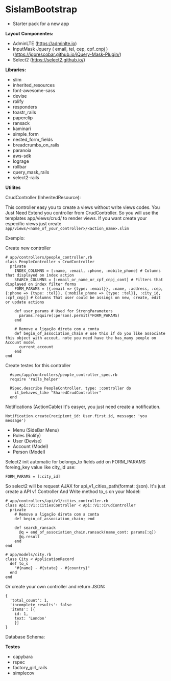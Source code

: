 # SislamBootstrap
- Starter pack for a new app

**Layout Componentes:**

- AdminLTE (https://adminlte.io)
- InputMask Jquery ( email, tel, cep, cpf_cnpj ) (https://igorescobar.github.io/jQuery-Mask-Plugin/)
- Select2 (https://select2.github.io/)

**Libraries:**
  - slim
  - inherited_resources
  - font-awesome-sass
  - devise
  - rolify
  - responders
  - toastr_rails
  - paperclip
  - ransack
  - kaminari
  - simple_form
  - nested_form_fields
  - breadcrumbs_on_rails
  - paranoia
  - aws-sdk
  - lograge
  - rollbar
  - query_mask_rails
  - select2-rails

**Utilites**

CrudController (InheritedResource):

  This controller easy you to create a views without write views codes. You Just Need Extend you controller from CrudController. So you will use the templates app/views/crud/ to render views. If you want create your especific views just create
  ``` app/views/<name_of_your_controller>/<action_name>.slim  ```

Exemplo:

  Create new controller
  ```
  # app/controllers/people_controller.rb
  class PeopleController < CrudController
    private
      INDEX_COLUMNS = [:name, :email, :phone, :mobile_phone] # Columns that displayed on index action
      SEARCH_COLUMNS = [:email_or_name_or_cpf_cnpj_cont] # Filters that displayed on index filter forms
      FORM_PARAMS = [{:email => {type: :email}}, :name, :address, :cep, {:phone => {type: :tel}}, {:mobile_phone => {type: :tel}}, :city_id, :cpf_cnpj] # Columns That user could be assings on new, create, edit or update actions

      def user_params # Used for StrongParameters
        params.require(:person).permit(*FORM_PARAMS)
      end

      # Remove a ligação direta com a conta
      def begin_of_association_chain # use this if do you like associate this object with accout, note you need have the has_many people on Account model
        current_account
      end
  end

  ```

  Create testes for this controller
  ```
    #spec/app/controllers/people_controller_spec.rb
    require 'rails_helper'

    RSpec.describe PeopleController, type: :controller do
      it_behaves_like "SharedCrudController"
    end
  ```

Notifications (ActionCable)
  It's easyer, you just need create a notification.

  ``` Notification.create(recipient_id: User.first.id, message: 'you message') ```

- Menu (SideBar Menu)
- Roles (Rolify)
- User (Devise)
- Account (Model)
- Person (Model)

Select2
  init automatic for belongs_to fields add on FORM_PARAMS foreing_key value like city_id use:

  ``` FORM_PARAMS = [:city_id] ```

  So select2 will be request AJAX for api_v1_cities_path(format: :json).
  It's just create a API v1 Controller And Write method to_s on your Model:

  ```
  # app/controllers/api/v1/cities_controller.rb
  class Api::V1::CitiesController < Api::V1::CrudController
    private
      # Remove a ligação direta com a conta
      def begin_of_association_chain; end

      def search_ransack
        @q = end_of_association_chain.ransack(name_cont: params[:q])
        @q.result
      end
  end
  ```

  ```
  # app/models/city.rb
  class City < ApplicationRecord
    def to_s
      "#{name} - #{state} - #{country}"
    end
  end

  ```

  Or create your own controller and return JSON:
  ```
  {
    'total_count': 1,
    'incomplete_results': false
    'items': [{
      id: 1,
      text: 'London'
      }]
  }
  ```

Database Schema:


**Testes**
- capybara
- rspec
- factory_girl_rails
- simplecov
